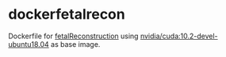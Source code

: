 # dockerfetalrecon

Dockerfile for [fetalReconstruction](https://github.com/bkainz/fetalReconstruction) using [nvidia/cuda:10.2-devel-ubuntu18.04](https://hub.docker.com/layers/nvidia/cuda/10.2-devel-ubuntu18.04/images/sha256-d8fbff74f8f82564e2020f199a8891d47729c2af20d1d9058f0e53133185447c?context=explore) as base image.
